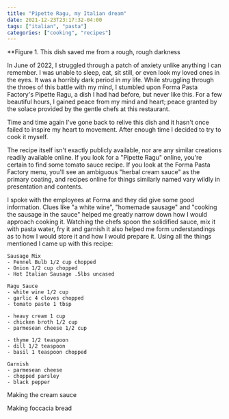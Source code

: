```yaml
---
title: "Pipette Ragu, my Italian dream"
date: 2021-12-23T23:17:32-04:00
tags: ["italian", "pasta"]
categories: ["cooking", "recipes"]
---
```


<Picture of Pipette Ragu>
**Figure 1. This dish saved me from a rough, rough darkness

In June of 2022, I struggled through a patch of anxiety unlike anything I can remember. I was unable to sleep, eat, sit still, or even look my loved ones in the eyes. It was a horribly dark period in my life. While struggling through the throes of this battle with my mind, I stumbled upon Forma Pasta Factory's Pipette Ragu, a dish I had had before, but never like this. For a few beautiful hours, I gained peace from my mind and heart; peace granted by the solace provided by the gentle chefs at this restaurant.

Time and time again I've gone back to relive this dish and it hasn't once failed to inspire my heart to movement. After enough time I decided to try to cook it myself.

The recipe itself isn't exactly publicly available, nor are any similar creations readily available online. If you look for a "Pipette Ragu" online, you're certain to find some tomato sauce recipe. If you look at the Forma Pasta Factory menu, you'll see an ambiguous "herbal cream sauce" as the primary coating, and recipes online for things similarly named vary wildly in presentation and contents.

I spoke with the employees at Forma and they did give some good information. Clues like "a white wine", "homemade sausage" and "cooking the sausage in the sauce" helped me greatly narrow down how I would approach cooking it. Watching the chefs spoon the solidified sauce, mix it with pasta water, fry it and garnish it also helped me form understandings as to how I would store it and how I would prepare it. Using all the things mentioned I came up with this recipe:

```
Sausage Mix
- Fennel Bulb 1/2 cup chopped
- Onion 1/2 cup chopped
- Hot Italian Sausage .5lbs uncased

Ragu Sauce
- white wine 1/2 cup
- garlic 4 cloves chopped
- tomato paste 1 tbsp

- heavy cream 1 cup
- chicken broth 1/2 cup
- parmesean cheese 1/2 cup

- thyme 1/2 teaspoon
- dill 1/2 teaspoon
- basil 1 teaspoon chopped

Garnish
- parmesean cheese
- chopped parsley
- black pepper
```

Making the cream sauce

Making foccacia bread

